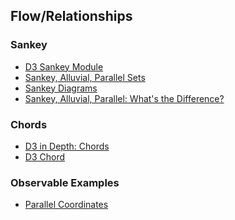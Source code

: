 ## Flow/Relationships

### Sankey
- <a href="https://github.com/d3/d3-sankey">D3 Sankey Module</a>
- <a href="https://observablehq.com/@didoesdigital/18-july-2020-about-sankey-alluvial-parallel-sets-and-parall">Sankey, Alluvial, Parallel Sets</a>
- <a href="https://datavizproject.com/data-type/sankey-diagram/">Sankey Diagrams</a>
- <a href="https://datavizcatalogue.com/blog/sankey-diagrams-parallel-sets-alluvial-diagrams-whats-the-difference/#:~:text=However%2C%20the%20main%20difference%20between,their%20line%2Dsets%2Fnodes">Sankey, Alluvial, Parallel: What's the Difference?</a>

### Chords
- <a href="https://www.d3indepth.com/chords/">D3 in Depth: Chords</a>
- <a href="https://github.com/d3/d3-chord">D3 Chord</a>

### Observable Examples
- <a href="https://observablehq.com/@d3/parallel-coordinates">Parallel Coordinates</a>
